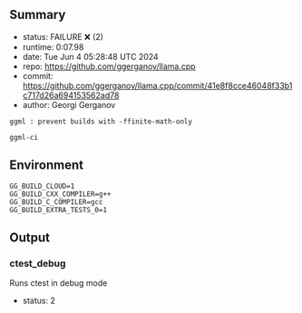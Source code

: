 ## Summary

- status:  FAILURE ❌ (2)
- runtime: 0:07.98
- date:    Tue Jun  4 05:28:48 UTC 2024
- repo:    https://github.com/ggerganov/llama.cpp
- commit:  https://github.com/ggerganov/llama.cpp/commit/41e8f8cce46048f33b1c717d26a694153562ad78
- author:  Georgi Gerganov
```
ggml : prevent builds with -ffinite-math-only

ggml-ci
```

## Environment

```
GG_BUILD_CLOUD=1
GG_BUILD_CXX_COMPILER=g++
GG_BUILD_C_COMPILER=gcc
GG_BUILD_EXTRA_TESTS_0=1
```

## Output

### ctest_debug

Runs ctest in debug mode
- status: 2
```

```

